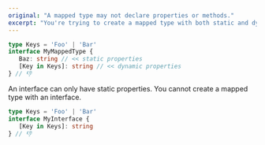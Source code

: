```yaml
---
original: "A mapped type may not declare properties or methods."
excerpt: "You're trying to create a mapped type with both static and dynamic properties."
---
```


```ts
type Keys = 'Foo' | 'Bar'
interface MyMappedType {
   Baz: string // << static properties
   [Key in Keys]: string // << dynamic properties
} // 👎
```

An interface can only have static properties. You cannot create a mapped type with an interface.

```ts
type Keys = 'Foo' | 'Bar'
interface MyInterface {
   [Key in Keys]: string
} // 👎
```
